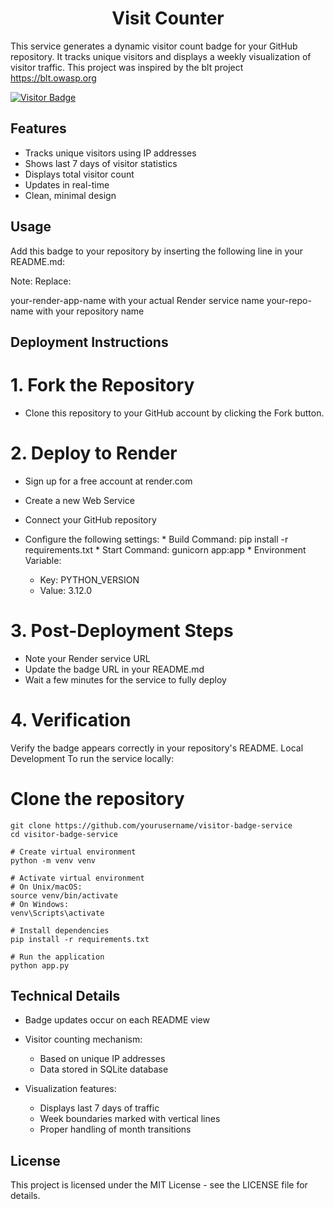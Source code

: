 <h1 align="center"> Visit Counter </h1>

This service generates a dynamic visitor count badge for your GitHub repository. It tracks unique visitors and displays a weekly visualization of visitor traffic.
This project was inspired by the blt project https://blt.owasp.org

[![Visitor Badge](https://visit-counter-y3x4.onrender.com//badge/visit-counter)](https://visit-counter-y3x4.onrender.com//badge/visit-counter)

## Features

* Tracks unique visitors using IP addresses
* Shows last 7 days of visitor statistics
* Displays total visitor count
* Updates in real-time
* Clean, minimal design

## Usage

Add this badge to your repository by inserting the following line in your README.md:

Note: Replace:

your-render-app-name with your actual Render service name
your-repo-name with your repository name

## Deployment Instructions

# 1. Fork the Repository
* Clone this repository to your GitHub account by clicking the Fork button.
  
# 2. Deploy to Render
* Sign up for a free account at render.com
* Create a new Web Service
* Connect your GitHub repository
* Configure the following settings:
           * Build Command: pip install -r requirements.txt
           * Start Command: gunicorn app:app
           * Environment Variable:

  * Key: PYTHON_VERSION
  *  Value: 3.12.0


# 3. Post-Deployment Steps

* Note your Render service URL
* Update the badge URL in your README.md
* Wait a few minutes for the service to fully deploy

# 4. Verification
Verify the badge appears correctly in your repository's README.
Local Development
To run the service locally:
# Clone the repository
    git clone https://github.com/yourusername/visitor-badge-service
    cd visitor-badge-service

    # Create virtual environment
    python -m venv venv

    # Activate virtual environment
    # On Unix/macOS:
    source venv/bin/activate
    # On Windows:
    venv\Scripts\activate

    # Install dependencies
    pip install -r requirements.txt

    # Run the application
    python app.py


## Technical Details

* Badge updates occur on each README view
* Visitor counting mechanism:

  * Based on unique IP addresses
  * Data stored in SQLite database

* Visualization features:

  * Displays last 7 days of traffic
  * Week boundaries marked with vertical lines
  * Proper handling of month transitions



## License
This project is licensed under the MIT License - see the LICENSE file for details.


